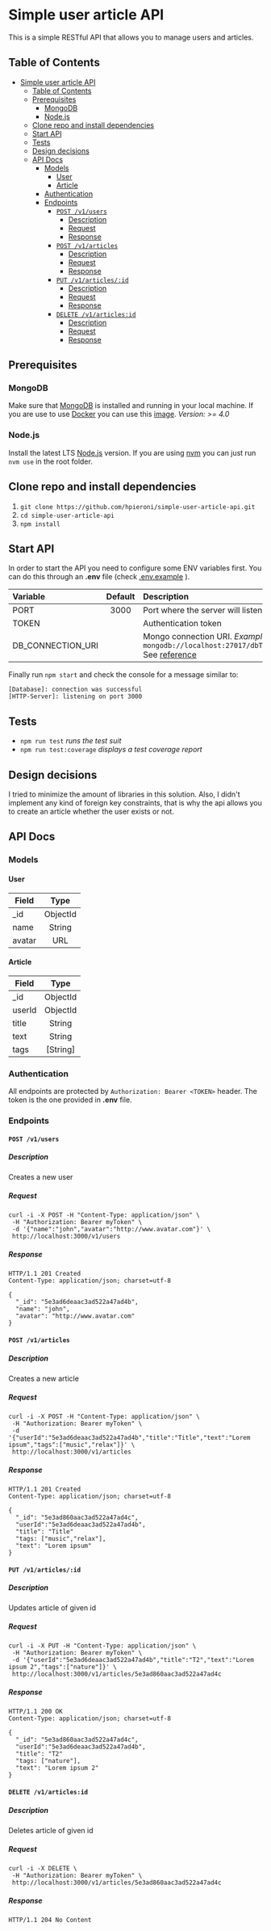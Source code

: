 # Simple user article API

This is a simple RESTful API that allows you to manage users and articles.

## Table of Contents

- [Simple user article API](#simple-user-article-api)
  - [Table of Contents](#table-of-contents)
  - [Prerequisites](#prerequisites)
    - [MongoDB](#mongodb)
    - [Node.js](#nodejs)
  - [Clone repo and install dependencies](#clone-repo-and-install-dependencies)
  - [Start API](#start-api)
  - [Tests](#tests)
  - [Design decisions](#design-decisions)
  - [API Docs](#api-docs)
    - [Models](#models)
      - [User](#user)
      - [Article](#article)
    - [Authentication](#authentication)
    - [Endpoints](#endpoints)
      - [`POST /v1/users`](#post-v1users)
        - [Description](#description)
        - [Request](#request)
        - [Response](#response)
      - [`POST /v1/articles`](#post-v1articles)
        - [Description](#description-1)
        - [Request](#request-1)
        - [Response](#response-1)
      - [`PUT /v1/articles/:id`](#put-v1articlesid)
        - [Description](#description-2)
        - [Request](#request-2)
        - [Response](#response-2)
      - [`DELETE /v1/articles:id`](#delete-v1articlesid)
        - [Description](#description-3)
        - [Request](#request-3)
        - [Response](#response-3)

## Prerequisites

### MongoDB

Make sure that [MongoDB](https://docs.mongodb.com/manual/administration/install-community/) is installed and running in your local machine. If you are use to use [Docker](https://docs.docker.com/install/) you can use this [image](https://hub.docker.com/_/mongo).
_Version: >= 4.0_

### Node.js

Install the latest LTS [Node.js](https://nodejs.org/en/download/) version. If you are using [nvm](https://github.com/nvm-sh/nvm) you can just run `nvm use` in the root folder.

## Clone repo and install dependencies

1. `git clone https://github.com/hpieroni/simple-user-article-api.git`
2. `cd simple-user-article-api`
3. `npm install`

## Start API

In order to start the API you need to configure some ENV variables first. You can do this through an **.env** file (check [.env.example](https://github.com/hpieroni/simple-user-article-api/blob/master/.env.example) ).

| Variable          | Default | Description                                                                                                                                      |
| :---------------- | :-----: | :----------------------------------------------------------------------------------------------------------------------------------------------- |
| PORT              |  3000   | Port where the server will listen                                                                                                                |
| TOKEN             |         | Authentication token                                                                                                                             |
| DB_CONNECTION_URI |         | Mongo connection URI. _Example:_ `mongodb://localhost:27017/dbTest` See [reference](https://docs.mongodb.com/manual/reference/connection-string) |  |

Finally run `npm start` and check the console for a message similar to:

```
[Database]: connection was successful
[HTTP-Server]: listening on port 3000
```

## Tests

- `npm run test` _runs the test suit_
- `npm run test:coverage` _displays a test coverage report_

## Design decisions

I tried to minimize the amount of libraries in this solution.
Also, I didn't implement any kind of foreign key constraints, that is why the api allows you to create an article whether the user exists or not.

## API Docs

### Models

#### User

| Field  |   Type   |
| ------ | :------: |
| \_id   | ObjectId |
| name   |  String  |
| avatar |   URL    |

#### Article

| Field  |   Type   |
| ------ | :------: |
| \_id   | ObjectId |
| userId | ObjectId |
| title  |  String  |
| text   |  String  |
| tags   | [String] |

### Authentication

All endpoints are protected by `Authorization: Bearer <TOKEN>` header.
The token is the one provided in **.env** file.

### Endpoints

#### `POST /v1/users`

##### Description

Creates a new user

##### Request

```
curl -i -X POST -H "Content-Type: application/json" \
 -H "Authorization: Bearer myToken" \
 -d '{"name":"john","avatar":"http://www.avatar.com"}' \
 http://localhost:3000/v1/users
```

##### Response

```
HTTP/1.1 201 Created
Content-Type: application/json; charset=utf-8

{
  "_id": "5e3ad6deaac3ad522a47ad4b",
  "name": "john",
  "avatar": "http://www.avatar.com"
}
```

#### `POST /v1/articles`

##### Description

Creates a new article

##### Request

```
curl -i -X POST -H "Content-Type: application/json" \
 -H "Authorization: Bearer myToken" \
 -d '{"userId":"5e3ad6deaac3ad522a47ad4b","title":"Title","text":"Lorem ipsum","tags":["music","relax"]}' \
 http://localhost:3000/v1/articles
```

##### Response

```
HTTP/1.1 201 Created
Content-Type: application/json; charset=utf-8

{
  "_id": "5e3ad860aac3ad522a47ad4c",
  "userId":"5e3ad6deaac3ad522a47ad4b",
  "title": "Title"
  "tags: ["music","relax"],
  "text": "Lorem ipsum"
}
```

#### `PUT /v1/articles/:id`

##### Description

Updates article of given id

##### Request

```
curl -i -X PUT -H "Content-Type: application/json" \
 -H "Authorization: Bearer myToken" \
 -d '{"userId":"5e3ad6deaac3ad522a47ad4b","title":"T2","text":"Lorem ipsum 2","tags":["nature"]}' \
 http://localhost:3000/v1/articles/5e3ad860aac3ad522a47ad4c
```

##### Response

```
HTTP/1.1 200 OK
Content-Type: application/json; charset=utf-8

{
  "_id": "5e3ad860aac3ad522a47ad4c",
  "userId":"5e3ad6deaac3ad522a47ad4b",
  "title": "T2"
  "tags: ["nature"],
  "text": "Lorem ipsum 2"
}
```

#### `DELETE /v1/articles:id`

##### Description

Deletes article of given id

##### Request

```
curl -i -X DELETE \
 -H "Authorization: Bearer myToken" \
 http://localhost:3000/v1/articles/5e3ad860aac3ad522a47ad4c
```

##### Response

```
HTTP/1.1 204 No Content
```
